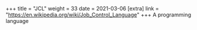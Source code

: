 +++
title = "JCL"
weight = 33
date = 2021-03-06
[extra]
link = "https://en.wikipedia.org/wiki/Job_Control_Language"
+++
A programming language

